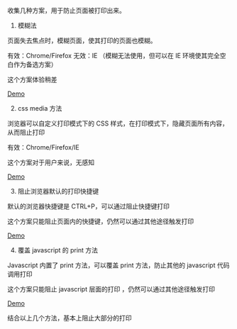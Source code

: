 收集几种方案，用于防止页面被打印出来。

1. 模糊法

页面失去焦点时，模糊页面，使其打印的页面也模糊。

有效：Chrome/Firefox
无效：IE （模糊无法使用，但可以在 IE 环境使其完全空白作为备选方案）

这个方案体验稍差

[Demo](https://axetroy.github.io/html_no_print/blur_mask.html)

2. css media 方法

浏览器可以自定义打印模式下的 CSS 样式，在打印模式下，隐藏页面所有内容，从而阻止打印

有效：Chrome/Firefox/IE

这个方案对于用户来说，无感知

[Demo](https://axetroy.github.io/html_no_print/css_media.html)

3. 阻止浏览器默认的打印快捷键

默认的浏览器快捷键是 CTRL+P，可以通过阻止快捷键打印

这个方案只能阻止页面内的快捷键，仍然可以通过其他途径触发打印

[Demo](https://axetroy.github.io/html_no_print/block_shotcut.html)

4. 覆盖 javascript 的 print 方法

Javascript 内置了 print 方法，可以覆盖 print 方法，防止其他的 javascript 代码调用打印

这个方案只能阻止 javascript 层面的打印 ，仍然可以通过其他途径触发打印

[Demo](https://axetroy.github.io/html_no_print/overwrite_javascript_print.html)

结合以上几个方法，基本上阻止大部分的打印
